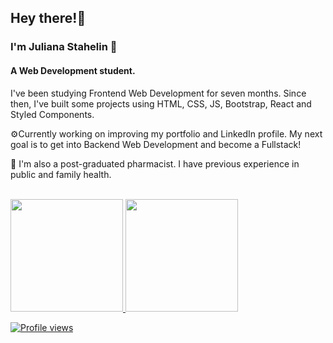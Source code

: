 ## Hey there!👋

### I'm Juliana Stahelin 🙂
#### A Web Development student.

I've been studying Frontend Web Development for seven months. Since then, I've built some projects using  HTML, CSS, JS, Bootstrap, React and Styled Components.

⚙️Currently working on improving my portfolio and LinkedIn profile. My next goal is to get into Backend Web Development and become a Fullstack!

💊 I'm also a post-graduated pharmacist. I have previous experience in public and family health.

<br>
<div style="display:flex">
   <a href="https://github.com/julianastahelin">
   <img height="180em" src="https://github-readme-stats-git-masterrstaa-rickstaa.vercel.app/api?username=julianastahelin&theme=dracula">
   <img height="180em" src="https://github-readme-stats.vercel.app/api/top-langs/?username=julianastahelin&theme=dracula">
</div>

![Profile views](https://komarev.com/ghpvc/?username=julianastahelin&label=Profile%20views&color=0e75b6&style=flat) 
